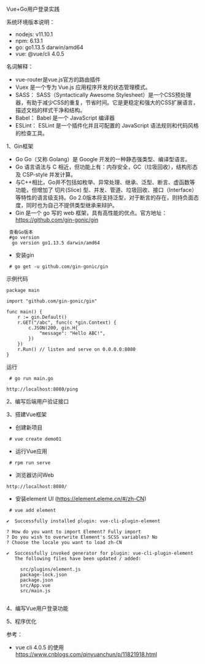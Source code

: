 Vue+Go用户登录实践

系统环境版本说明：
* nodejs:  v11.10.1
* npm:  6.13.1
* go:   go1.13.5 darwin/amd64
* vue:  @vue/cli 4.0.5

名词解释：
* vue-router是vue.js官方的路由插件
* Vuex 是一个专为 Vue.js 应用程序开发的状态管理模式。
* SASS： SASS（Syntactically Awesome Stylesheet）是一个CSS预处理器，有助于减少CSS的重复，节省时间。它是更稳定和强大的CSS扩展语言，描述文档的样式干净和结构。
* Babel： Babel 是一个 JavaScript 编译器
* ESLint： ESLint 是一个插件化并且可配置的 JavaScript 语法规则和代码风格的检查工具。





1、Gin框架

* Go Go（又称 Golang）是 Google 开发的一种静态强类型、编译型语言。
* Go 语言语法与 C 相近，但功能上有：内存安全，GC（垃圾回收），结构形态及 CSP-style 并发计算。
* 与C++相比，Go并不包括如枚举、异常处理、继承、泛型、断言、虚函数等功能，但增加了 切片(Slice) 型、并发、管道、垃圾回收、接口（Interface）等特性的语言级支持。Go 2.0版本将支持泛型，对于断言的存在，则持负面态度，同时也为自己不提供类型继承来辩护。
* Gin 是一个 go 写的 web 框架，具有高性能的优点。官方地址：https://github.com/gin-gonic/gin


```
 查看Go版本
 #go version
  go version go1.13.5 darwin/amd64

```

* 安装gin

```
 # go get -u github.com/gin-gonic/gin
```

示例代码


```
package main

import "github.com/gin-gonic/gin"

func main() {
    r := gin.Default()
    r.GET("/abc", func(c *gin.Context) {
        c.JSON(200, gin.H{
            "message": "Hello ABC!",
        })
    })
    r.Run() // listen and serve on 0.0.0.0:8080
}
```

运行


```
 # go run main.go
```


```
http://localhost:8080/ping
```


2、编写后端用户验证接口



3、搭建Vue框架
* 创建新项目



```
 # vue create demo01
```

* 运行Vue应用


```
 # rpm run serve
```

* 浏览器访问Web
```
http://localhost:8080/
```

* 安装element UI (https://element.eleme.cn/#/zh-CN)


```
 # vue add element
```


```
✔  Successfully installed plugin: vue-cli-plugin-element

? How do you want to import Element? Fully import
? Do you wish to overwrite Element's SCSS variables? No
? Choose the locale you want to load zh-CN

✔  Successfully invoked generator for plugin: vue-cli-plugin-element
   The following files have been updated / added:

     src/plugins/element.js
     package-lock.json
     package.json
     src/App.vue
     src/main.js
     
```

4、编写Vue用户登录功能



5、程序优化


参考：
* vue cli 4.0.5 的使用 https://www.cnblogs.com/qinyuanchun/p/11821918.html
